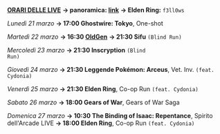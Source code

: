 <b><u>ORARI DELLE LIVE</u></b>
<b>→ panoramica: <a href="https://trello.com/b/iKwdSGf3/sabaku">link</a></b>
<b>→ Elden Ring:</b> <code>f3ll0ws</code>

<i>Lunedì 21 marzo</i>
<b>→ 17:00 Ghostwire: Tokyo</b>, One-shot

<i>Martedì 22 marzo </i>
<b>→ 16:30 <a href="https://www.twitch.tv/oldgenproject">OldGen</a></b>
<b>→ 21:30 Sifu</b> <code>(Blind Run)</code>

<i>Mercoledì 23 marzo</i>
<b>→ 21:30 Inscryption</b> <code>(Blind Run)</code>

<i>Giovedì 24 marzo</i>
<b>→ 21:30 Leggende Pokémon: Arceus</b>, Vet. Inv. <code>(feat. Cydonia)</code>

<i>Venerdì 25 marzo</i>
<b>→ 21:30 Elden Ring</b>, Co-op Run <code>(feat. Cydonia)</code>

<i>Sabato 26 marzo</i>
<b>→ 18:00 Gears of War</b>, Gears of War Saga</b>

<i>Domenica 27 marzo</i>
<b>→ 10:30 The Binding of Isaac: Repentance</b>, Spirito dell'Arcade LIVE
<b>→ 18:00 Elden Ring</b>, Co-op Run <code>(feat. Cydonia)</code>
